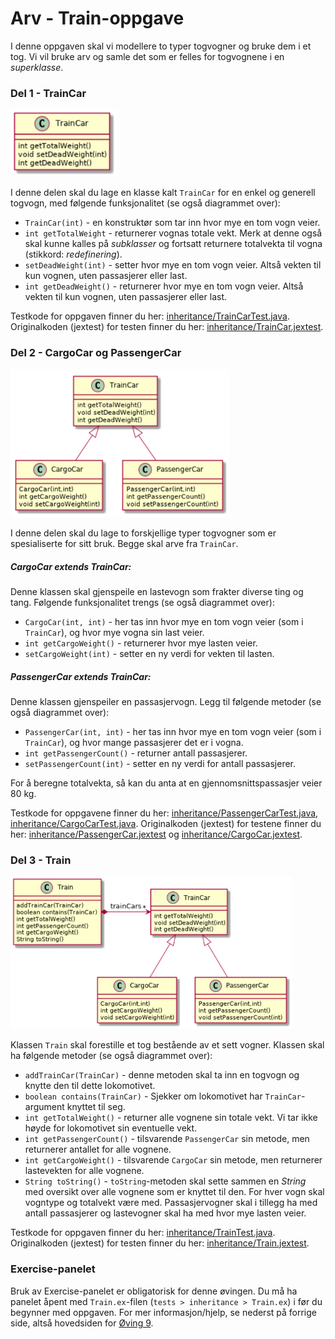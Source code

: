 # Arv - Train-oppgave

I denne oppgaven skal vi modellere to typer togvogner og bruke dem i et tog. Vi vil bruke
arv og samle det som er felles for togvognene i en *superklasse*.

### Del 1 - TrainCar
<img src="images/Train_del1.png" width="170">

I denne delen skal du lage en klasse kalt `TrainCar` for en enkel og generell
togvogn, med følgende funksjonalitet (se også diagrammet over):

* `TrainCar(int)` - en konstruktør som tar inn hvor mye en tom vogn veier.
* `int getTotalWeight` - returnerer vognas totale vekt. Merk at denne også skal
kunne kalles på *subklasser* og fortsatt returnere totalvekta til vogna
(stikkord: *redefinering*).
* `setDeadWeight(int)` - setter hvor mye en tom vogn veier. Altså vekten til
kun vognen, uten passasjerer eller last.
* `int getDeadWeight()` - returnerer hvor mye en tom vogn veier. Altså vekten til
kun vognen, uten passasjerer eller last.

Testkode for oppgaven finner du her: [inheritance/TrainCarTest.java](../../tests/inheritance/TrainCarTest.java). Originalkoden (jextest) for testen finner du her: [inheritance/TrainCar.jextest](TrainCar.../../tests/inheritance/TrainCar.jextest).

### Del 2 - CargoCar og PassengerCar
<img src="images/Train_del2.png" width="350">

I denne delen skal du lage to forskjellige typer togvogner som er spesialiserte
for sitt bruk. Begge skal arve fra `TrainCar`.
##### CargoCar extends TrainCar:
Denne klassen skal gjenspeile en lastevogn som frakter diverse ting og tang.
Følgende funksjonalitet trengs (se også diagrammet over):

* `CargoCar(int, int)` - her tas inn hvor mye en tom vogn veier (som i `TrainCar`),
og hvor mye vogna sin last veier.
* `int getCargoWeight()` - returnerer hvor mye lasten veier.
* `setCargoWeight(int)`  - setter en ny verdi for vekten til lasten.

##### PassengerCar extends TrainCar:
Denne klassen gjenspeiler en passasjervogn. Legg til følgende metoder
(se også diagrammet over):

* `PassengerCar(int, int)` - her tas inn hvor mye en tom vogn veier
(som i `TrainCar`), og hvor mange passasjerer det er i vogna.
* `int getPassengerCount()` - returner antall passasjerer.
* `setPassengerCount(int)` - setter en ny verdi for antall passasjerer.

For å beregne totalvekta, så kan du anta at en gjennomsnittspassasjer veier 80 kg.

Testkode for oppgavene finner du her: [inheritance/PassengerCarTest.java](../../tests/inheritance/PassengerCarTest.java), [inheritance/CargoCarTest.java](../../tests/inheritance/CargoCarTest.java). Originalkoden (jextest) for testene finner du her: [inheritance/PassengerCar.jextest](../../tests/inheritance/PassengerCar.jextest) og [inheritance/CargoCar.jextest](../../tests/inheritance/CargoCar.jextest).


### Del 3 - Train
<img src="images/Train_del3.png" width="450">

Klassen `Train` skal forestille et tog bestående av et sett vogner.
Klassen skal ha følgende metoder (se også diagrammet over):

* `addTrainCar(TrainCar)` - denne metoden skal ta inn en togvogn og knytte den
til dette lokomotivet.
* `boolean contains(TrainCar)` - Sjekker om lokomotivet har `TrainCar`-argument
knyttet til seg.
* `int getTotalWeight()` - returner alle vognene sin totale vekt. Vi tar ikke
høyde for lokomotivet sin eventuelle vekt.
* `int getPassengerCount()` - tilsvarende `PassengerCar` sin metode, men
returnerer antallet for alle vognene.
* `int getCargoWeight()` - tilsvarende `CargoCar` sin metode, men returnerer
lastevekten for alle vognene.
* `String toString()` - `toString`-metoden skal sette sammen en *String* med
oversikt over alle vognene som er knyttet til den. For hver vogn skal vogntype
og totalvekt være med. Passasjervogner skal i tillegg ha med antall passasjerer
og lastevogner skal ha med hvor mye lasten veier.

Testkode for oppgaven finner du her: [inheritance/TrainTest.java](../../tests/inheritance/TrainTest.java). Originalkoden (jextest) for testen finner du her: [inheritance/Train.jextest](../../tests/inheritance/Train.jextest).

### Exercise-panelet
Bruk av Exercise-panelet er obligatorisk for denne øvingen. Du må ha panelet
åpent med `Train.ex`-filen (`tests > inheritance > Train.ex`) i før du begynner
med oppgaven. For mer informasjon/hjelp, se nederst på forrige side, altså
hovedsiden for [Øving 9](./README.md).























